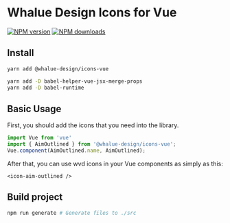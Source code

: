 # Whalue Design Icons for Vue

[![NPM version](https://img.shields.io/npm/v/@whalue-design/icons-vue.svg?style=flat)](https://npmjs.org/package/@whalue-design/icons-vue)
[![NPM downloads](http://img.shields.io/npm/dm/@whalue-design/icons-vue.svg?style=flat)](https://npmjs.org/package/@whalue-design/icons-vue)

## Install

```bash
yarn add @whalue-design/icons-vue

yarn add -D babel-helper-vue-jsx-merge-props
yarn add -D babel-runtime
```

## Basic Usage

First, you should add the icons that you need into the library.

```js
import Vue from 'vue'
import { AimOutlined } from '@whalue-design/icons-vue';
Vue.component(AimOutlined.name, AimOutlined);
```

After that, you can use wvd icons in your Vue components as simply as this:

```vue
<icon-aim-outlined />
```

## Build project

```bash
npm run generate # Generate files to ./src
```

